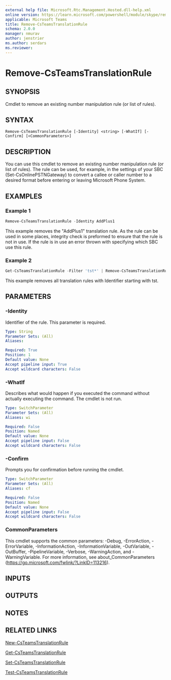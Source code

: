 ```yaml
---
external help file: Microsoft.Rtc.Management.Hosted.dll-help.xml
online version: https://learn.microsoft.com/powershell/module/skype/remove-csteamstranslationrule
applicable: Microsoft Teams
title: Remove-CsTeamsTranslationRule
schema: 2.0.0
manager: nmurav
author: jenstrier
ms.author: serdars
ms.reviewer:
---
```


# Remove-CsTeamsTranslationRule

## SYNOPSIS
Cmdlet to remove an existing number manipulation rule (or list of rules).

## SYNTAX

```
Remove-CsTeamsTranslationRule [-Identity] <string> [-WhatIf] [-Confirm] [<CommonParameters>]
```

## DESCRIPTION
You can use this cmdlet to remove an existing number manipulation rule (or list of rules). The rule can be used, for example, in the settings of your SBC (Set-CsOnlinePSTNGateway) to convert a callee or caller number to a desired format before entering or leaving Microsoft Phone System.

## EXAMPLES

### Example 1
```powershell
Remove-CsTeamsTranslationRule -Identity AddPlus1 
```

This example removes the "AddPlus1" translation rule. As the rule can be used in some places, integrity check is preformed to ensure that the rule is not in use. If the rule is in use an error thrown with specifying which SBC use this rule.

### Example 2
```powershell
Get-CsTeamsTranslationRule -Filter 'tst*' | Remove-CsTeamsTranslationRule
```

This example removes all translation rules with Identifier starting with tst.

## PARAMETERS

### -Identity
Identifier of the rule. This parameter is required.

```yaml
Type: String
Parameter Sets: (All)
Aliases:

Required: True
Position: 1
Default value: None
Accept pipeline input: True
Accept wildcard characters: False
```

### -WhatIf
Describes what would happen if you executed the command without actually executing the command. The cmdlet is not run.

```yaml
Type: SwitchParameter
Parameter Sets: (All)
Aliases: wi

Required: False
Position: Named
Default value: None
Accept pipeline input: False
Accept wildcard characters: False
```

### -Confirm
Prompts you for confirmation before running the cmdlet.

```yaml
Type: SwitchParameter
Parameter Sets: (All)
Aliases: cf

Required: False
Position: Named
Default value: None
Accept pipeline input: False
Accept wildcard characters: False
```

### CommonParameters
This cmdlet supports the common parameters: -Debug, -ErrorAction, -ErrorVariable, -InformationAction, -InformationVariable, -OutVariable, -OutBuffer, -PipelineVariable, -Verbose, -WarningAction, and -WarningVariable.
For more information, see about_CommonParameters (https://go.microsoft.com/fwlink/?LinkID=113216).

## INPUTS

## OUTPUTS

## NOTES

## RELATED LINKS
[New-CsTeamsTranslationRule](New-CsTeamsTranslationRule.md)

[Get-CsTeamsTranslationRule](Get-CsTeamsTranslationRule.md)

[Set-CsTeamsTranslationRule](Set-CsTeamsTranslationRule.md)

[Test-CsTeamsTranslationRule](Test-CsTeamsTranslationRule.md)
